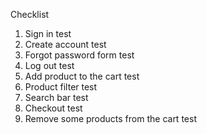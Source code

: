 Checklist
1. Sign in test
2. Create account test
3. Forgot password form test
4. Log out test
5. Add product to the cart test
6. Product filter test
7. Search bar test
8. Checkout test
9. Remove some products from the cart test